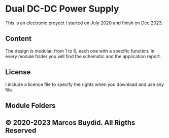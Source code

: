 # Dual DC-DC Power Supply
This is an electronic proyect I started on July 2020 and finish on Dec 2023.

## Content
The design is modular, from 1 to 6, each one with a specific function.
In every module folder you will find the schematic and the application report.

## License
I include a licence file to specify the rights when you download and use any file.

## Module Folders


## © 2020-2023 Marcos Buydid. All Rigths Reserved